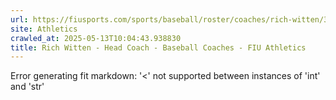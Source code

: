 ```yaml
---
url: https://fiusports.com/sports/baseball/roster/coaches/rich-witten/3302
site: Athletics
crawled_at: 2025-05-13T10:04:43.938830
title: Rich Witten - Head Coach - Baseball Coaches - FIU Athletics
---
```


Error generating fit markdown: '<' not supported between instances of 'int' and 'str'